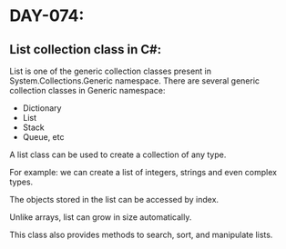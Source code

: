# DAY-074:

## List collection class in C#:

List is one of the generic collection classes present in System.Collections.Generic namespace. There are several generic collection classes in Generic namespace:
- Dictionary
- List
- Stack
- Queue, etc

A list class can be used to create a collection of any type.

For example: we can create a list of integers, strings and even complex types.

The objects stored in the list can be accessed by index.

Unlike arrays, list can grow in size automatically.

This class also provides methods to search, sort, and manipulate lists.